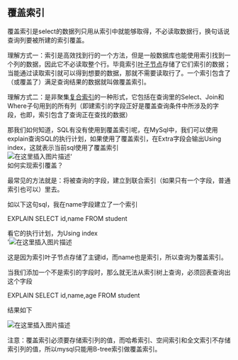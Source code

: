 ## 覆盖索引

覆盖索引是select的数据列只用从索引中就能够取得，不必读取数据行，换句话说查询列要被所建的索引覆盖。

理解方式一：索引是高效找到行的一个方法，但是一般数据库也能使用索引找到一个列的数据，因此它不必读取整个行。毕竟索引[叶子节点](https://so.csdn.net/so/search?q=%E5%8F%B6%E5%AD%90%E8%8A%82%E7%82%B9&spm=1001.2101.3001.7020)存储了它们索引的数据；当能通过读取索引就可以得到想要的数据，那就不需要读取行了。一个索引包含了（或覆盖了）满足查询结果的数据就叫做覆盖索引。

理解方式二：是非聚集[复合索引](https://so.csdn.net/so/search?q=%E5%A4%8D%E5%90%88%E7%B4%A2%E5%BC%95&spm=1001.2101.3001.7020)的一种形式，它包括在查询里的Select、Join和Where子句用到的所有列（即建索引的字段正好是覆盖查询条件中所涉及的字段，也即，索引包含了查询正在查找的数据）

那我们如何知道，SQL有没有使用到覆盖索引呢，在MySql中，我们可以使用explain查询SQL的执行计划，如果使用了覆盖索引，在Extra字段会输出Using index，这就表示当前sql使用了覆盖索引  
![在这里插入图片描述](https://img-blog.csdnimg.cn/20200606223451269.png)‘  
如何实现索引覆盖？

最常见的方法就是：将被查询的字段，建立到联合索引（如果只有一个字段，普通索引也可以）里去。

如以下这句sql，我在name字段建立了一个索引

EXPLAIN SELECT id,name FROM student

看它的执行计划，为Using index  
’![在这里插入图片描述](https://img-blog.csdnimg.cn/20200606223541510.png)

这是因为索引叶子节点存储了主键id，而name也是索引，所以查询为覆盖索引。

当我们添加一个不是索引的字段时，那么就无法从索引树上查询，必须回表查询出这个字段

EXPLAIN SELECT id,name,age FROM student

结果如下

![在这里插入图片描述](https://img-blog.csdnimg.cn/20200606223606292.png)

注意：覆盖索引必须要存储索引列的值，而哈希索引、空间索引和全文索引不存储索引列的值，所以mysql只能用B-tree索引做覆盖索引。